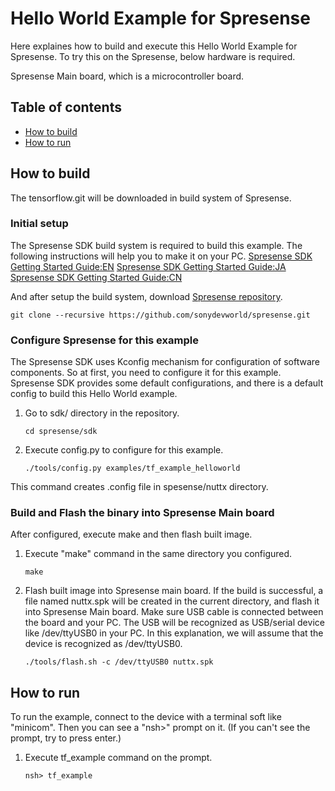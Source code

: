 # Hello World Example for Spresense

Here explaines how to build and execute this Hello World Example for Spresense.
To try this on the Spresense, below hardware is required.

Spresense Main board, which is a microcontroller board.

## Table of contents

-   [How to build](#how-to-build)
-   [How to run](#how-to-run)

## How to build

The tensorflow.git will be downloaded in build system of Spresense.

### Initial setup

The Spresense SDK build system is required to build this example. The following
instructions will help you to make it on your PC.
[Spresense SDK Getting Started Guide:EN](https://developer.sony.com/develop/spresense/docs/sdk_set_up_en.html)
[Spresense SDK Getting Started Guide:JA](https://developer.sony.com/develop/spresense/docs/sdk_set_up_ja.html)
[Spresense SDK Getting Started Guide:CN](https://developer.sony.com/develop/spresense/docs/sdk_set_up_zh.html)

And after setup the build system, download
[Spresense repository](https://github.com/sonydevworld/spresense).

```
git clone --recursive https://github.com/sonydevworld/spresense.git
```

### Configure Spresense for this example

The Spresense SDK uses Kconfig mechanism for configuration of software
components. So at first, you need to configure it for this example. Spresense
SDK provides some default configurations, and there is a default config to build
this Hello World example.

1.  Go to sdk/ directory in the repository.

    ```
    cd spresense/sdk
    ```

2.  Execute config.py to configure for this example.

    ```
    ./tools/config.py examples/tf_example_helloworld
    ```

This command creates .config file in spesense/nuttx directory.

### Build and Flash the binary into Spresense Main board

After configured, execute make and then flash built image.

1.  Execute "make" command in the same directory you configured.

    ```
    make
    ```

2.  Flash built image into Spresense main board. If the build is successful, a
    file named nuttx.spk will be created in the current directory, and flash it
    into Spresense Main board. Make sure USB cable is connected between the
    board and your PC. The USB will be recognized as USB/serial device like
    /dev/ttyUSB0 in your PC. In this explanation, we will assume that the device
    is recognized as /dev/ttyUSB0.

    ```
    ./tools/flash.sh -c /dev/ttyUSB0 nuttx.spk
    ```

## How to run

To run the example, connect to the device with a terminal soft like "minicom".
Then you can see a "nsh>" prompt on it. (If you can't see the prompt, try to
press enter.)

1.  Execute tf_example command on the prompt.

    ```
    nsh> tf_example
    ```
